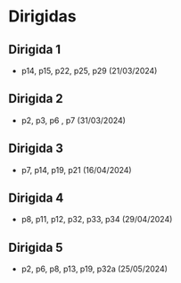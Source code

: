 # Dirigidas
## Dirigida 1
- p14, p15, p22, p25, p29 (21/03/2024)
## Dirigida 2
- p2, p3, p6 , p7 (31/03/2024)
## Dirigida 3
- p7, p14, p19, p21 (16/04/2024)
## Dirigida 4
- p8, p11, p12, p32, p33, p34 (29/04/2024)
## Dirigida 5
- p2, p6, p8, p13, p19, p32a (25/05/2024)